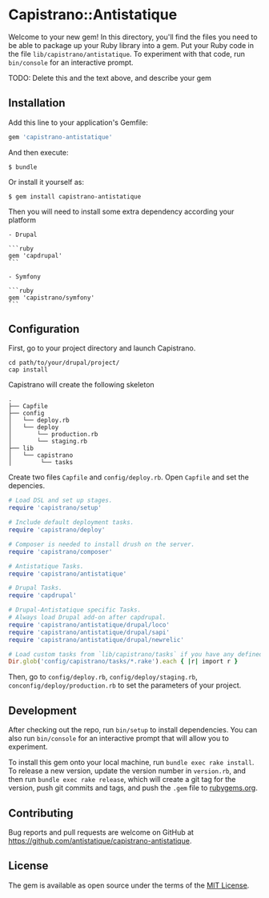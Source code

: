 # Capistrano::Antistatique

Welcome to your new gem! In this directory, you'll find the files you need to be able to package up your Ruby library into a gem. Put your Ruby code in the file `lib/capistrano/antistatique`. To experiment with that code, run `bin/console` for an interactive prompt.

TODO: Delete this and the text above, and describe your gem

## Installation

Add this line to your application's Gemfile:

```ruby
gem 'capistrano-antistatique'
```

And then execute:

    $ bundle

Or install it yourself as:

    $ gem install capistrano-antistatique

Then you will need to install some extra dependency according your platform

    - Drupal

    ```ruby
    gem 'capdrupal'
    ```

    - Symfony

    ```ruby
    gem 'capistrano/symfony'
    ```

## Configuration

First, go to your project directory and launch Capistrano.

```shell
cd path/to/your/drupal/project/
cap install
```

Capistrano will create the following skeleton

```
.
├── Capfile
├── config
│   └── deploy.rb
│   └── deploy
│       └── production.rb
│       └── staging.rb
├── lib
│   └── capistrano
│        └── tasks

```

Create two files `Capfile` and `config/deploy.rb`. Open `Capfile` and set the depencies.

```ruby
# Load DSL and set up stages.
require 'capistrano/setup'

# Include default deployment tasks.
require 'capistrano/deploy'

# Composer is needed to install drush on the server.
require 'capistrano/composer'

# Antistatique Tasks.
require 'capistrano/antistatique'

# Drupal Tasks.
require 'capdrupal'

# Drupal-Antistatique specific Tasks.
# Always load Drupal add-on after capdrupal.
require 'capistrano/antistatique/drupal/loco'
require 'capistrano/antistatique/drupal/sapi'
require 'capistrano/antistatique/drupal/newrelic'

# Load custom tasks from `lib/capistrano/tasks` if you have any defined.
Dir.glob('config/capistrano/tasks/*.rake').each { |r| import r }
```

Then, go to `config/deploy.rb`, `config/deploy/staging.rb`, `conconfig/deploy/production.rb` to set the parameters of your project.

## Development

After checking out the repo, run `bin/setup` to install dependencies. You can also run `bin/console` for an interactive prompt that will allow you to experiment.

To install this gem onto your local machine, run `bundle exec rake install`. To release a new version, update the version number in `version.rb`, and then run `bundle exec rake release`, which will create a git tag for the version, push git commits and tags, and push the `.gem` file to [rubygems.org](https://rubygems.org).

## Contributing

Bug reports and pull requests are welcome on GitHub at https://github.com/antistatique/capistrano-antistatique.

## License

The gem is available as open source under the terms of the [MIT License](https://opensource.org/licenses/MIT).
